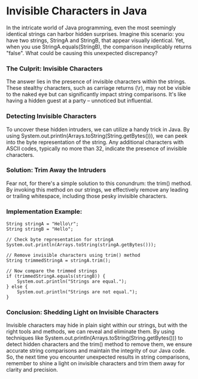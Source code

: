 # Invisible Characters in Java

In the intricate world of Java programming, even the most seemingly identical strings can harbor hidden surprises. Imagine this scenario: you have two strings, StringA and StringB, that appear visually identical. Yet, when you use StringA.equals(StringB), the comparison inexplicably returns "false". What could be causing this unexpected discrepancy?

### The Culprit: Invisible Characters

The answer lies in the presence of invisible characters within the strings. These stealthy characters, such as carriage returns (\r), may not be visible to the naked eye but can significantly impact string comparisons. It's like having a hidden guest at a party – unnoticed but influential.

### Detecting Invisible Characters

To uncover these hidden intruders, we can utilize a handy trick in Java. By using System.out.println(Arrays.toString(String.getBytes())), we can peek into the byte representation of the string. Any additional characters with ASCII codes, typically no more than 32, indicate the presence of invisible characters.

### Solution: Trim Away the Intruders

Fear not, for there's a simple solution to this conundrum: the trim() method. By invoking this method on our strings, we effectively remove any leading or trailing whitespace, including those pesky invisible characters. 

### Implementation Example:

```
String stringA = "Hello\r";
String stringB = "Hello";

// Check byte representation for stringA
System.out.println(Arrays.toString(stringA.getBytes()));

// Remove invisible characters using trim() method
String trimmedStringA = stringA.trim();

// Now compare the trimmed strings
if (trimmedStringA.equals(stringB)) {
    System.out.println("Strings are equal.");
} else {
    System.out.println("Strings are not equal.");
}
```

### Conclusion: Shedding Light on Invisible Characters

Invisible characters may hide in plain sight within our strings, but with the right tools and methods, we can reveal and eliminate them. By using techniques like System.out.println(Arrays.toString(String.getBytes())) to detect hidden characters and the trim() method to remove them, we ensure accurate string comparisons and maintain the integrity of our Java code. So, the next time you encounter unexpected results in string comparisons, remember to shine a light on invisible characters and trim them away for clarity and precision.